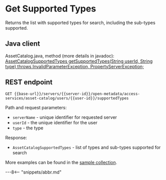 <!-- SPDX-License-Identifier: CC-BY-4.0 -->
<!-- Copyright Contributors to the ODPi Egeria project. -->

# Get Supported Types

Returns the list with supported types for search, including the sub-types supported.

## Java client

AssetCatalog.java, method (more details in javadoc): [AssetCatalogSupportedTypes getSupportedTypes(String userId, String type) throws InvalidParameterException, PropertyServerException;](https://odpi.github.io/egeria/org/odpi/openmetadata/accessservices/assetcatalog/AssetCatalog.html#getSupportedTypes(java.lang.String,java.lang.String))

## REST endpoint

```
GET {{base-url}}/servers/{{server-id}}/open-metadata/access-services/asset-catalog/users/{{user-id}}/supportedTypes
```
Path and request parameters:
* `serverName` - unique identifier for requested server
* `userId` - the unique identifier for the user
* `type` - the type

Response:
* `AssetCatalogSupportedTypes` - list of types and sub-types supported for search

More examples can be found in the
[sample collection](samples/collections/Asset-Catalog-endpoints.postman_collection.json).

---8<-- "snippets/abbr.md"







